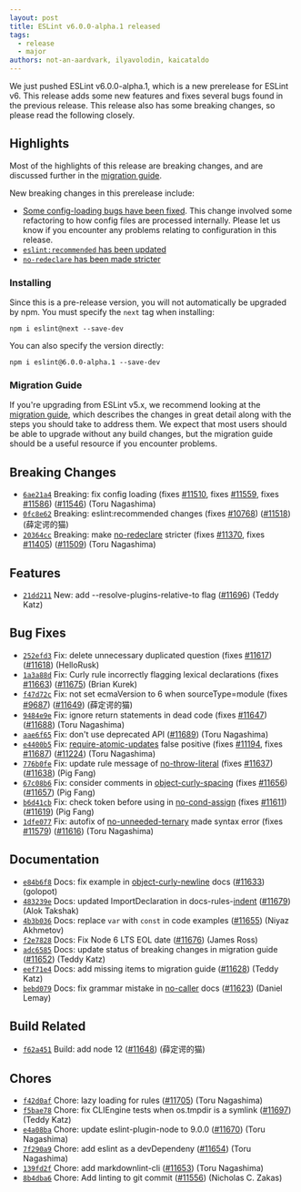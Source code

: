 ```yaml
---
layout: post
title: ESLint v6.0.0-alpha.1 released
tags:
  - release
  - major
authors: not-an-aardvark, ilyavolodin, kaicataldo
---
```


We just pushed ESLint v6.0.0-alpha.1, which is a new prerelease for ESLint v6. This release adds some new features and fixes several bugs found in the previous release. This release also has some breaking changes, so please read the following closely.

## Highlights

Most of the highlights of this release are breaking changes, and are discussed further in the [migration guide](/docs/6.0.0/user-guide/migrating-to-6.0.0).

New breaking changes in this prerelease include:

* [Some config-loading bugs have been fixed](/docs/6.0.0/user-guide/migrating-to-6.0.0#-overrides-in-an-extended-config-file-can-now-be-overridden-by-a-parent-config-file). This change involved some refactoring to how config files are processed internally. Please let us know if you encounter any problems relating to configuration in this release.
* [`eslint:recommended` has been updated](/docs/6.0.0/user-guide/migrating-to-6.0.0#-eslintrecommended-has-been-updated)
* [`no-redeclare` has been made stricter](/docs/6.0.0/user-guide/migrating-to-6.0.0#no-redeclare-updates)

### Installing

Since this is a pre-release version, you will not automatically be upgraded by npm. You must specify the `next` tag when installing:

```
npm i eslint@next --save-dev
```

You can also specify the version directly:

```
npm i eslint@6.0.0-alpha.1 --save-dev
```

### Migration Guide

If you're upgrading from ESLint v5.x, we recommend looking at the [migration guide](/docs/6.0.0/user-guide/migrating-to-6.0.0), which describes the changes in great detail along with the steps you should take to address them. We expect that most users should be able to upgrade without any build changes, but the migration guide should be a useful resource if you encounter problems.


## Breaking Changes


* [`6ae21a4`](https://github.com/eslint/eslint/commit/6ae21a4bfe5a1566f787fbad798182a524b96d28) Breaking: fix config loading (fixes [#11510](https://github.com/eslint/eslint/issues/11510), fixes [#11559](https://github.com/eslint/eslint/issues/11559), fixes [#11586](https://github.com/eslint/eslint/issues/11586)) ([#11546](https://github.com/eslint/eslint/issues/11546)) (Toru Nagashima)
* [`0fc8e62`](https://github.com/eslint/eslint/commit/0fc8e62818bc8d0a0a804b59c6110818844df5f3) Breaking: eslint:recommended changes (fixes [#10768](https://github.com/eslint/eslint/issues/10768)) ([#11518](https://github.com/eslint/eslint/issues/11518)) (薛定谔的猫)
* [`20364cc`](https://github.com/eslint/eslint/commit/20364cc4f7fe0423adce0dd44fb24fc48e1cae4b) Breaking: make [no-redeclare](/docs/rules/no-redeclare) stricter (fixes [#11370](https://github.com/eslint/eslint/issues/11370), fixes [#11405](https://github.com/eslint/eslint/issues/11405)) ([#11509](https://github.com/eslint/eslint/issues/11509)) (Toru Nagashima)




## Features


* [`21dd211`](https://github.com/eslint/eslint/commit/21dd2116c70b93aa8dd50d2b15e202724b11486a) New: add --resolve-plugins-relative-to flag ([#11696](https://github.com/eslint/eslint/issues/11696)) (Teddy Katz)






## Bug Fixes


* [`252efd3`](https://github.com/eslint/eslint/commit/252efd337b1441debb6d2cc8f51a625549b2c535) Fix: delete unnecessary duplicated question (fixes [#11617](https://github.com/eslint/eslint/issues/11617)) ([#11618](https://github.com/eslint/eslint/issues/11618)) (HelloRusk)
* [`1a3a88d`](https://github.com/eslint/eslint/commit/1a3a88df2f952c34631d8e1d83de47178826fce0) Fix: Curly rule incorrectly flagging lexical declarations (fixes [#11663](https://github.com/eslint/eslint/issues/11663)) ([#11675](https://github.com/eslint/eslint/issues/11675)) (Brian Kurek)
* [`f47d72c`](https://github.com/eslint/eslint/commit/f47d72ce2f2edb80cd38810894b9d4bda896bb29) Fix: not set ecmaVersion to 6 when sourceType=module (fixes [#9687](https://github.com/eslint/eslint/issues/9687)) ([#11649](https://github.com/eslint/eslint/issues/11649)) (薛定谔的猫)
* [`9484e9e`](https://github.com/eslint/eslint/commit/9484e9ea188ff70683c3112e397c7fddcc3f8095) Fix: ignore return statements in dead code (fixes [#11647](https://github.com/eslint/eslint/issues/11647)) ([#11688](https://github.com/eslint/eslint/issues/11688)) (Toru Nagashima)
* [`aae6f65`](https://github.com/eslint/eslint/commit/aae6f6525557ba06e73f051511646056313fcf91) Fix: don't use deprecated API ([#11689](https://github.com/eslint/eslint/issues/11689)) (Toru Nagashima)
* [`e4400b5`](https://github.com/eslint/eslint/commit/e4400b5a02602bba7f67ea4cb874c231903c546a) Fix: [require-atomic-updates](/docs/rules/require-atomic-updates) false positive (fixes [#11194](https://github.com/eslint/eslint/issues/11194), fixes [#11687](https://github.com/eslint/eslint/issues/11687)) ([#11224](https://github.com/eslint/eslint/issues/11224)) (Toru Nagashima)
* [`776b0fe`](https://github.com/eslint/eslint/commit/776b0fe3d93da958517ac7752682091f22eb30b4) Fix: update rule message of [no-throw-literal](/docs/rules/no-throw-literal) (fixes [#11637](https://github.com/eslint/eslint/issues/11637)) ([#11638](https://github.com/eslint/eslint/issues/11638)) (Pig Fang)
* [`67c08b6`](https://github.com/eslint/eslint/commit/67c08b67509c54acd96aab2cec22efb53bfe6265) Fix: consider comments in [object-curly-spacing](/docs/rules/object-curly-spacing) (fixes [#11656](https://github.com/eslint/eslint/issues/11656)) ([#11657](https://github.com/eslint/eslint/issues/11657)) (Pig Fang)
* [`b6d41cb`](https://github.com/eslint/eslint/commit/b6d41cbe28a8b28b1c1d9aa36cb4c349c73f6f1d) Fix: check token before using in [no-cond-assign](/docs/rules/no-cond-assign) (fixes [#11611](https://github.com/eslint/eslint/issues/11611)) ([#11619](https://github.com/eslint/eslint/issues/11619)) (Pig Fang)
* [`1dfe077`](https://github.com/eslint/eslint/commit/1dfe077b7e47c6090277eb984e08bd472bb5595e) Fix: autofix of [no-unneeded-ternary](/docs/rules/no-unneeded-ternary) made syntax error (fixes [#11579](https://github.com/eslint/eslint/issues/11579)) ([#11616](https://github.com/eslint/eslint/issues/11616)) (Toru Nagashima)




## Documentation


* [`e84b6f8`](https://github.com/eslint/eslint/commit/e84b6f8b171ba4266164688f76d5ee45d278e5c2) Docs: fix example in [object-curly-newline](/docs/rules/object-curly-newline) docs ([#11633](https://github.com/eslint/eslint/issues/11633)) (golopot)
* [`483239e`](https://github.com/eslint/eslint/commit/483239ec74a0c13529fc99547a784b749f41dd54) Docs: updated ImportDeclaration in docs-rules-[indent](/docs/rules/indent) ([#11679](https://github.com/eslint/eslint/issues/11679)) (Alok Takshak)
* [`4b3b036`](https://github.com/eslint/eslint/commit/4b3b036d6240cdbc2d52e670de36b1117f5f34d7) Docs: replace `var` with `const` in code examples ([#11655](https://github.com/eslint/eslint/issues/11655)) (Niyaz Akhmetov)
* [`f2e7828`](https://github.com/eslint/eslint/commit/f2e78281d057f38b18cc160e81ed1bb54a5b9565) Docs: Fix Node 6 LTS EOL date ([#11676](https://github.com/eslint/eslint/issues/11676)) (James Ross)
* [`adc6585`](https://github.com/eslint/eslint/commit/adc6585ce074e03fc8a842e8ebc5b082a0ed0b65) Docs: update status of breaking changes in migration guide ([#11652](https://github.com/eslint/eslint/issues/11652)) (Teddy Katz)
* [`eef71e4`](https://github.com/eslint/eslint/commit/eef71e455e67040168c8df8a6c9c2b4fbe805a50) Docs: add missing items to migration guide ([#11628](https://github.com/eslint/eslint/issues/11628)) (Teddy Katz)
* [`bebd079`](https://github.com/eslint/eslint/commit/bebd0793eaf122b013cca501ff2c6b0fc05d5493) Docs: fix grammar mistake in [no-caller](/docs/rules/no-caller) docs ([#11623](https://github.com/eslint/eslint/issues/11623)) (Daniel Lemay)






## Build Related


* [`f62a451`](https://github.com/eslint/eslint/commit/f62a4510b007172c7160f007a6ec2aa2c9a80dd7) Build: add node 12 ([#11648](https://github.com/eslint/eslint/issues/11648)) (薛定谔的猫)




## Chores


* [`f42d0af`](https://github.com/eslint/eslint/commit/f42d0afd89874b459fce1eb1998247d53f9aa42b) Chore: lazy loading for rules ([#11705](https://github.com/eslint/eslint/issues/11705)) (Toru Nagashima)
* [`f5bae78`](https://github.com/eslint/eslint/commit/f5bae78c19d5359f67969a2ff344025082e253f4) Chore: fix CLIEngine tests when os.tmpdir is a symlink ([#11697](https://github.com/eslint/eslint/issues/11697)) (Teddy Katz)
* [`e4a08ba`](https://github.com/eslint/eslint/commit/e4a08bae82788136b6899262cb8b9ed4fe7964e6) Chore: update eslint-plugin-node to 9.0.0 ([#11670](https://github.com/eslint/eslint/issues/11670)) (Toru Nagashima)
* [`7f290a9`](https://github.com/eslint/eslint/commit/7f290a9044ca795884ac2e495cd31b2a35f109a6) Chore: add eslint as a devDependeny ([#11654](https://github.com/eslint/eslint/issues/11654)) (Toru Nagashima)
* [`139fd2f`](https://github.com/eslint/eslint/commit/139fd2f1254bcc524738f8c2645e0847df95e0d0) Chore: add markdownlint-cli ([#11653](https://github.com/eslint/eslint/issues/11653)) (Toru Nagashima)
* [`8b4dba6`](https://github.com/eslint/eslint/commit/8b4dba606f8306f8ad0a37e2174a6e3236f7ebe7) Chore: Add linting to git commit ([#11556](https://github.com/eslint/eslint/issues/11556)) (Nicholas C. Zakas)
